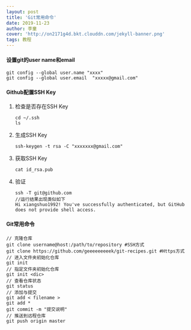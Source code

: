 ```yaml
---
layout: post
title: 'Git常用命令'
date: 2019-11-23
author: 李童
cover: 'http://on2171g4d.bkt.clouddn.com/jekyll-banner.png'
tags: 教程
---
```


#### 设置git的user name和email

```
git config --global user.name "xxxx"
git config --global user.email  "xxxxx@gmail.com"
```

#### Github配置SSH Key

1. 检查是否存在SSH Key

   ```
   cd ~/.ssh
   ls
   ```

2. 生成SSH Key

   ```
   ssh-keygen -t rsa -C "xxxxxxx@gmail.com"
   ```

3. 获取SSH Key

   ```
   cat id_rsa.pub
   ```

4. 验证

   ```
   ssh -T git@github.com
   //运行结果出现类似如下
   Hi xiangshuo1992! You've successfully authenticated, but GitHub does not provide shell access.
   ```

#### Git常用命令

```
// 克隆仓库
git clone username@host:/path/to/repository #SSH方式
git clone https://github.com/geeeeeeeeek/git-recipes.git #Https方式
// 进入文件夹初始化仓库
git init
// 指定文件夹初始化仓库
git init <dic>
// 查看仓库状态
git status
// 添加与提交
git add < filename >
git add *
git commit -m "提交说明"
// 推送到远程仓库
git push origin master
```

